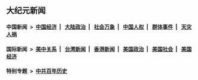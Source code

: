 ## 大纪元新闻

#### 中国新闻 &nbsp;>&nbsp; [中国经济](indexes/ncid283/README.md?07041645) &nbsp;| &nbsp; [大陆政治](indexes/ncid277/README.md?07041645) &nbsp;| &nbsp; [社会万象](indexes/ncid282/README.md?07041645) &nbsp;| &nbsp; [中国人权](indexes/ncid278/README.md?07041645) &nbsp;| &nbsp; [群体事件](indexes/ncid279/README.md?07041645) &nbsp;| &nbsp; [天灾人祸](indexes/ncid280/README.md?07041645)

#### 国际新闻 &nbsp;>&nbsp; [美中关系](indexes/nf1412576/README.md?07041645) &nbsp;| &nbsp; [台湾新闻](indexes/ncid1349361/README.md?07041645) &nbsp;| &nbsp; [香港新闻](indexes/ncid1349362/README.md?07041645) &nbsp;| &nbsp; [美国政治](indexes/ncid1078159/README.md?07041645) &nbsp;| &nbsp; [美国社会](indexes/ncid1078160/README.md?07041645) &nbsp;| &nbsp; [美国经济](indexes/ncid1078158/README.md?07041645)

#### 特别专题 &nbsp;>&nbsp; [中共百年历史](https://github.com/epoch-news/epoch-special/blob/master/README.md?07041645)  

